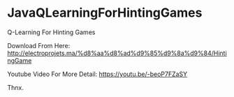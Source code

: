 # JavaQLearningForHintingGames
Q-Learning For Hinting Games

Download From Here:
http://electroprojets.ma/%d8%aa%d8%ad%d9%85%d9%8a%d9%84/HintingGame

Youtube Video For More Detail:
https://youtu.be/-beoP7FZaSY

Thnx.

